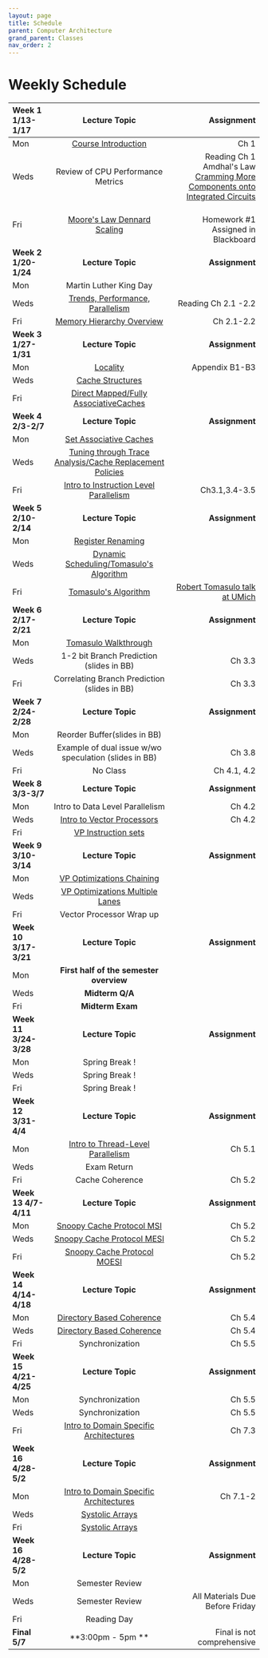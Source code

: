 ```yaml
---
layout: page
title: Schedule
parent: Computer Architecture
grand_parent: Classes
nav_order: 2
---
```


# Weekly Schedule

| Week 1 1/13-1/17       | Lecture Topic                          | Assignment          |
| :----------- | :----------------------------------------------: | --------------------:|
| Mon   | [Course Introduction](../../_modules/eecs-4213/intro-spr25.pdf) |  Ch 1    |
| Weds   | Review of CPU Performance Metrics   |    Reading Ch 1 Amdhal's Law  <br> [Cramming More Components onto Integrated Circuits](../../_modules/eecs-4213/gordon_moore_1965_article.pdf)|
| Fri  |  [Moore's Law Dennard Scaling](../../_modules/eecs-4213/moore-dennard.pdf)  |  <br> Homework #1 Assigned in Blackboard <br> |
| **Week 2 1/20-1/24**       |  **Lecture Topic**                        | **Assignment**          |
| Mon   | Martin Luther King Day  |    |
| Weds  |  [Trends, Performance, Parallelism](../../_modules/eecs-4213/trends,parallelism,performance.pdf)|  Reading Ch 2.1 -2.2  |
| Fri   |  [Memory Hierarchy Overview](../../_modules/eecs-4213/cacheuark24.pdf)| Ch 2.1-2.2   |
| **Week 3 1/27-1/31**       |  **Lecture Topic**                    |     **Assignment**      |
| Mon   |  [Locality](../../_modules/eecs-4213/cacheuark24.pdf) | Appendix B1-B3  |
| Weds  | [Cache Structures](../../_modules/eecs-4213/cacheuark24.pdf) |   |
| Fri   |  [Direct Mapped/Fully AssociativeCaches](../../_modules/eecs-4213/cacheuark24.pdf)|   |
| **Week 4 2/3-2/7**       |  **Lecture Topic**                        | **Assignment**          |
| Mon   |  [Set Associative Caches](../../_modules/eecs-4213/cacheuark24.pdf)|   |
| Weds  |  [Tuning through Trace Analysis/Cache Replacement Policies](../../_modules/eecs-4213/cacheuark24.pdf)|   |
| Fri   |  [Intro to Instruction Level Parallelism](../../_modules/eecs-4213/Tomosulo.pdf)|Ch3.1,3.4-3.5   |
| **Week 5 2/10-2/14**       |  **Lecture Topic**                    |     **Assignment**      |
| Mon   |  [Register Renaming](../../_modules/eecs-4213/Tomosulo.pdf)|   |
| Weds  |  [Dynamic Scheduling/Tomasulo's Algorithm](../../_modules/eecs-4213/Tomosulo.pdf)|   |
| Fri   |  [Tomasulo's Algorithm](../../_modules/eecs-4213/Tomosulo.pdf)| [Robert Tomasulo talk at UMich](https://www.youtube.com/watch?v=S6weTM1tNzQ)  |
| **Week 6 2/17-2/21**       |  **Lecture Topic**                        | **Assignment**          |
| Mon   |  [Tomasulo Walkthrough](../../_modules/eecs-4213/Tomosulo.pdf)|   |
| Weds  |  1-2 bit Branch Prediction (slides in BB)| Ch 3.3  |
| Fri   |  Correlating Branch Prediction (slides in BB)| Ch 3.3  |
| **Week 7 2/24-2/28**       |  **Lecture Topic**                    |     **Assignment**      |
| Mon   |  Reorder Buffer(slides in BB)|   |
| Weds  |  Example of dual issue w/wo speculation (slides in BB)| Ch 3.8  |
| Fri   |  No Class | Ch 4.1, 4.2  |
| **Week 8 3/3-3/7**       |  **Lecture Topic**                        | **Assignment**          |
| Mon   |  Intro to Data Level Parallelism  | Ch 4.2  |
| Weds  |  [Intro to Vector Processors](../../_modules/eecs-4213/VP.AppG.pdf) | Ch 4.2  |
| Fri   |  [VP Instruction sets](../../_modules/eecs-4213/VP.AppG.pdf) |   |
| **Week 9 3/10-3/14**       |  **Lecture Topic**                    |     **Assignment**      |
| Mon   |  [VP Optimizations Chaining](../../_modules/eecs-4213/VP.AppG.pdf)|   |
| Weds  |   [VP Optimizations Multiple Lanes](../../_modules/eecs-4213/VP.AppG.pdf)|   |
| Fri   |  Vector Processor Wrap up|   |
| **Week 10 3/17-3/21**       |  **Lecture Topic**                    |     **Assignment**      |
| Mon   | **First half of the semester overview** |   |
| Weds  |  **Midterm Q/A**|   |
| Fri   | **Midterm Exam** |   |
| **Week 11 3/24-3/28**       |  **Lecture Topic**                        | **Assignment**          |
| Mon   |  Spring Break !     |
| Weds   |  Spring Break !|    |
| Fri  |    Spring Break ! |  |
| **Week 12 3/31-4/4**       |  **Lecture Topic**                        | **Assignment**          |
| Mon   | [Intro to Thread-Level Parallelism](../../_modules/eecs-4213/ch5-TLP.pdf)| Ch 5.1  |
| Weds  | Exam Return |   |
| Fri   |  Cache Coherence| Ch 5.2  |
| **Week 13 4/7-4/11**       |  **Lecture Topic**                        | **Assignment**          |
| Mon   | [Snoopy Cache Protocol MSI](https://en.wikipedia.org/wiki/MSI_protocol) |  Ch 5.2 |
| Weds  | [Snoopy Cache Protocol MESI](https://en.wikipedia.org/wiki/MESI_protocol) | Ch 5.2  |
| Fri   | [Snoopy Cache Protocol MOESI](https://en.wikipedia.org/wiki/MOESI_protocol) | Ch 5.2 |
| **Week 14 4/14-4/18**       |  **Lecture Topic**                        | **Assignment**          |
| Mon   | [Directory Based Coherence](../../_modules/eecs-4213/13_directory.pdf) | Ch 5.4   |
| Weds  | [Directory Based Coherence](../../_modules/eecs-4213/13_directory.pdf) | Ch 5.4 |
| Fri   | Synchronization | Ch 5.5   |
| **Week 15 4/21-4/25**       |  **Lecture Topic**                        | **Assignment**          |
| Mon   |   Synchronization | Ch 5.5  |
| Weds  |  Synchronization | Ch 5.5  |
| Fri   |  [Intro to Domain Specific Architectures](../../_modules/eecs-4213/ch7-DSA.pdf) | Ch 7.3  |
| **Week 16 4/28-5/2**       |  **Lecture Topic**                        | **Assignment**          |
| Mon   |   [Intro to Domain Specific Architectures](../../_modules/eecs-4213/ch7-DSA.pdf) | Ch 7.1-2 |
| Weds  |  [Systolic Arrays](../../_modules/eecs-4213/ch7-DSA.pdf) |  |
| Fri   |  [Systolic Arrays](../../_modules/eecs-4213/ch7-DSA.pdf)  |  |
| **Week 16 4/28-5/2**       |  **Lecture Topic**                        | **Assignment**          |
| Mon   |  Semester Review |  |
| Weds  |  Semester Review | All Materials Due Before Friday  |
| Fri   |  Reading Day|   |
| **Final 5/7**       |  **3:00pm - 5pm **                    | Final is not comprehensive         |


